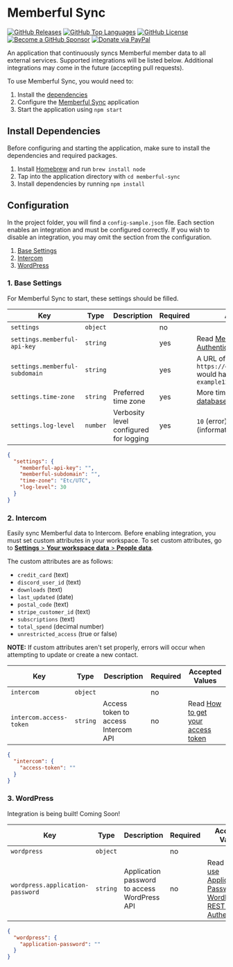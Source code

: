 Memberful Sync
===============

[![GitHub Releases](https://img.shields.io/github/v/release/mrjackyliang/memberful-sync?style=flat-square&logo=github&logoColor=%23ffffff&color=%23b25da6)](https://github.com/mrjackyliang/memberful-sync/releases)
[![GitHub Top Languages](https://img.shields.io/github/languages/top/mrjackyliang/memberful-sync?style=flat-square&logo=typescript&logoColor=%23ffffff&color=%236688c3)](https://github.com/mrjackyliang/memberful-sync)
[![GitHub License](https://img.shields.io/github/license/mrjackyliang/memberful-sync?style=flat-square&logo=googledocs&logoColor=%23ffffff&color=%2348a56a)](https://github.com/mrjackyliang/memberful-sync/blob/main/LICENSE)
[![Become a GitHub Sponsor](https://img.shields.io/badge/github-sponsor-gray?style=flat-square&logo=githubsponsors&logoColor=%23ffffff&color=%23eaaf41)](https://github.com/sponsors/mrjackyliang)
[![Donate via PayPal](https://img.shields.io/badge/paypal-donate-gray?style=flat-square&logo=paypal&logoColor=%23ffffff&color=%23ce4a4a)](https://liang.nyc/paypal)

An application that continuously syncs Memberful member data to all external services. Supported integrations will be listed below. Additional integrations may come in the future (accepting pull requests).

To use Memberful Sync, you would need to:
1. Install the [dependencies](#install-dependencies)
3. Configure the [Memberful Sync](#configuration) application
4. Start the application using `npm start`

## Install Dependencies
Before configuring and starting the application, make sure to install the dependencies and required packages.

1. Install [Homebrew](https://brew.sh) and run `brew install node`
2. Tap into the application directory with `cd memberful-sync`
3. Install dependencies by running `npm install`

## Configuration
In the project folder, you will find a `config-sample.json` file. Each section enables an integration and must be configured correctly. If you wish to disable an integration, you may omit the section from the configuration.

1. [Base Settings](#1-base-settings)
2. [Intercom](#2-intercom)
3. [WordPress](#3-wordpress)

### 1. Base Settings
For Memberful Sync to start, these settings should be filled.

| __Key__                        | __Type__ | __Description__                        | __Required__ | __Accepted Values__                                                                                                      |
|--------------------------------|----------|----------------------------------------|--------------|--------------------------------------------------------------------------------------------------------------------------|
| `settings`                     | `object` |                                        | no           |                                                                                                                          |
| `settings.memberful-api-key`   | `string` |                                        | yes          | Read [Memberful API Authentication](https://memberful.com/help/custom-development-and-api/memberful-api/#authentication) |
| `settings.memberful-subdomain` | `string` |                                        | yes          | A URL of `https://example123.memberful.com` would have a subdomain of `example123`                                       |
| `settings.time-zone`           | `string` | Preferred time zone                    | yes          | More time zones found in the [tz database](https://en.wikipedia.org/wiki/List_of_tz_database_time_zones)                 |
| `settings.log-level`           | `number` | Verbosity level configured for logging | yes          | `10` (error), `20` (warning), `30` (information), or `40` (debug)                                                        |

```json
{
  "settings": {
    "memberful-api-key": "",
    "memberful-subdomain": "",
    "time-zone": "Etc/UTC",
    "log-level": 30
  }
}
```

### 2. Intercom
Easily sync Memberful data to Intercom. Before enabling integration, you must set custom attributes in your workspace. To set custom attributes, go to [**Settings** > **Your workspace data** > **People data**](https://app.intercom.com/a/apps/_/settings/people-data).

The custom attributes are as follows:
- `credit_card` (text)
- `discord_user_id` (text)
- `downloads` (text)
- `last_updated` (date)
- `postal_code` (text)
- `stripe_customer_id` (text)
- `subscriptions` (text)
- `total_spend` (decimal number)
- `unrestricted_access` (true or false)

__NOTE:__ If custom attributes aren't set properly, errors will occur when attempting to update or create a new contact.

| __Key__                      | __Type__ | __Description__                     | __Required__ | __Accepted Values__                                                                                                                       |
|------------------------------|----------|-------------------------------------|--------------|-------------------------------------------------------------------------------------------------------------------------------------------|
| `intercom`                   | `object` |                                     | no           |                                                                                                                                           |
| `intercom.access-token`      | `string` | Access token to access Intercom API | no           | Read [How to get your access token](https://developers.intercom.com/building-apps/docs/authentication-types#how-to-get-your-access-token) |

```json
{
  "intercom": {
    "access-token": ""
  }
}
```

### 3. WordPress
Integration is being built! Coming Soon!

| __Key__                          | __Type__ | __Description__                              | __Required__ | __Accepted Values__                                                                                                                                                                  |
|----------------------------------|----------|----------------------------------------------|--------------|--------------------------------------------------------------------------------------------------------------------------------------------------------------------------------------|
| `wordpress`                      | `object` |                                              | no           |                                                                                                                                                                                      |
| `wordpress.application-password` | `string` | Application password to access WordPress API | no           | Read [How to use Application Passwords in WordPress for REST API Authentication](https://artisansweb.net/how-to-use-application-passwords-in-wordpress-for-rest-api-authentication/) |

```json
{
  "wordpress": {
    "application-password": ""
  }
}
```
